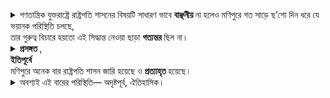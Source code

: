 <details><summary>
গণতান্ত্রিক যুক্তরাষ্ট্রে রাষ্ট্রপতি শাসনের বিষয়টি সাধারণ ভাবে <strong> বাঞ্ছনীয় </strong> না হলেও মণিপুরে গত সাড়ে ছ’শো দিন ধরে যে ভয়ানক পরিস্থিতি চলছে, <br>
তার গুরুত্ব বিচারে হয়তো এই সিদ্ধান্ত নেওয়া ছাড়া <strong> গত্যন্তর </strong>ছিল না।
<br>
</summary>
desirable<br>
alternative<br>
</details>

<details><summary>
<strong>প্রসঙ্গত </strong>, <br>
<strong> ইতিপূর্বে </strong> <br> 
মণিপুরে অনেক বার রাষ্ট্রপতি শাসন জারি হয়েছে ও <strong>প্রত্যাহৃত </strong> হয়েছে।
<br>
</summary>
in this context<br>
earlier<br>
has been revoked<br>
- “Overigens is de presidentiële heerschappij in Manipur eerder meerdere keren opgelegd en ingetrokken.”
- “ପ୍ରସଙ୍ଗତ, ପୂର୍ବରୁ ମଣିପୁରରେ ବହୁ ପ୍ରସଙ୍ଗରେ ରାଷ୍ଟ୍ରପତି ଶାସନ ଲାଗୁ ହୋଇଛି ଏବଂ ପ୍ରତ୍ୟାହୃତ ହୋଇଛି।”
</details>

<details><summary>
অবশ্যই এই বারের পরিস্থিতি— অদৃষ্টপূর্ব, ঐতিহাসিক। 
</summary>
<br>
“ନିଶ୍ଚିତଭାବେ ଏବାରର ପରିସ୍ଥିତି— ଅଭୂତପୂର୍ବ, ଐତିହାସିକ।”
	•	অবশ্যই → “ନିଶ୍ଚିତଭାବେ” (Certainly / Definitely)
	•	এই বারের → “ଏବାରର” (This time’s)
	•	পরিস্থিতি → “ପରିସ୍ଥିତି” (Situation)
	•	অদৃষ্টপূর্ব → “ଅଭୂତପୂର୍ବ” (Unprecedented)
	•	ঐতিহাসিক → “ଐତିହାସିକ” (Historic)
</br>
“Zeker, deze keer is de situatie— ongekend, historisch.”
	•	অবশ্যই → “Zeker” (Certainly / Definitely)
	•	এই বারের → “Deze keer” (This time’s)
	•	পরিস্থিতি → “Situatie” (Situation)
	•	অদৃষ্টপূর্ব → “Ongekend” (Unprecedented)
	•	ঐতিহাসিক → “Historisch” (Historic)
</details>



